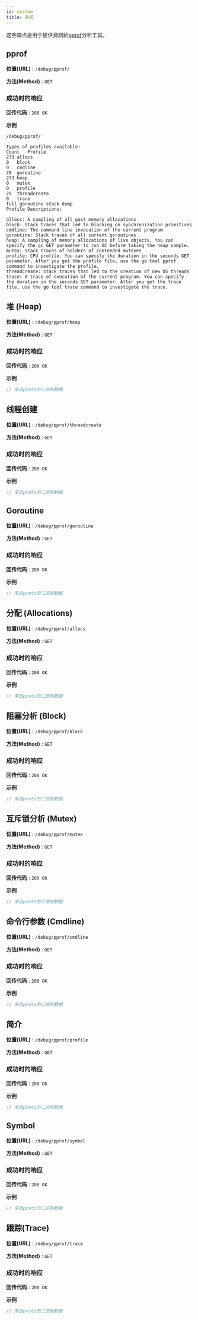 ```yaml
---
id: system
title: 系統
---
```


<!--
Licensed to the Apache Software Foundation (ASF) under one
or more contributor license agreements.  See the NOTICE file
distributed with this work for additional information
regarding copyright ownership.  The ASF licenses this file
to you under the Apache License, Version 2.0 (the
"License"); you may not use this file except in compliance
with the License.  You may obtain a copy of the License at

  http://www.apache.org/licenses/LICENSE-2.0

Unless required by applicable law or agreed to in writing,
software distributed under the License is distributed on an
"AS IS" BASIS, WITHOUT WARRANTIES OR CONDITIONS OF ANY
KIND, either express or implied.  See the License for the
specific language governing permissions and limitations
under the License.
-->

这些端点是用于提供資訊給[pprof](https://github.com/google/pprof)分析工具。

## pprof

**位置(URL)** : `/debug/pprof/`

**方法(Method)** : `GET`

### 成功时的响应

**回传代码** : `200 OK`

**示例**

```text
/debug/pprof/

Types of profiles available:
Count	Profile
273	allocs
0	block
0	cmdline
78	goroutine
273	heap
0	mutex
0	profile
29	threadcreate
0	trace
full goroutine stack dump
Profile Descriptions:

allocs: A sampling of all past memory allocations
block: Stack traces that led to blocking on synchronization primitives
cmdline: The command line invocation of the current program
goroutine: Stack traces of all current goroutines
heap: A sampling of memory allocations of live objects. You can specify the gc GET parameter to run GC before taking the heap sample.
mutex: Stack traces of holders of contended mutexes
profile: CPU profile. You can specify the duration in the seconds GET parameter. After you get the profile file, use the go tool pprof command to investigate the profile.
threadcreate: Stack traces that led to the creation of new OS threads
trace: A trace of execution of the current program. You can specify the duration in the seconds GET parameter. After you get the trace file, use the go tool trace command to investigate the trace.
```

## 堆 (Heap)

**位置(URL)** : `/debug/pprof/heap`

**方法(Method)** : `GET`

### 成功时的响应

**回传代码** : `200 OK`

**示例**

```proto
// 来自proto的二进制数据
```

## 线程创建

**位置(URL)** : `/debug/pprof/threadcreate`

**方法(Method)** : `GET`

### 成功时的响应

**回传代码** : `200 OK`

**示例**

```proto
// 来自proto的二进制数据
```

## Goroutine

**位置(URL)** : `/debug/pprof/goroutine`

**方法(Method)** : `GET`

### 成功时的响应

**回传代码** : `200 OK`

**示例**

```proto
// 来自proto的二进制数据
```

## 分配 (Allocations)

**位置(URL)** : `/debug/pprof/allocs`

**方法(Method)** : `GET`

### 成功时的响应

**回传代码** : `200 OK`

**示例**

```proto
// 来自proto的二进制数据
```

## 阻塞分析 (Block)

**位置(URL)** : `/debug/pprof/block`

**方法(Method)** : `GET`

### 成功时的响应

**回传代码** : `200 OK`

**示例**

```proto
// 来自proto的二进制数据
```

## 互斥锁分析 (Mutex)

**位置(URL)** : `/debug/pprof/mutex`

**方法(Method)** : `GET`

### 成功时的响应

**回传代码** : `200 OK`

**示例**

```proto
// 来自proto的二进制数据
```

## 命令行参数 (Cmdline)

**位置(URL)** : `/debug/pprof/cmdline`

**方法(Method)** : `GET`

### 成功时的响应

**回传代码** : `200 OK`

**示例**

```proto
// 来自proto的二进制数据
```

## 简介

**位置(URL)** : `/debug/pprof/profile`

**方法(Method)** : `GET`

### 成功时的响应

**回传代码** : `200 OK`

**示例**

```proto
// 来自proto的二进制数据
```

## Symbol

**位置(URL)** : `/debug/pprof/symbol`

**方法(Method)** : `GET`

### 成功时的响应

**回传代码** : `200 OK`

**示例**

```proto
// 来自proto的二进制数据
```

## 跟踪(Trace)

**位置(URL)** : `/debug/pprof/trace`

**方法(Method)** : `GET`

### 成功时的响应

**回传代码** : `200 OK`

**示例**

```proto
// 来自proto的二进制数据
```
